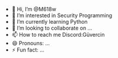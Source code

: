 - 👋 Hi, I’m @M618w
- 👀 I’m interested in Security Programming
- 🌱 I’m currently learning Python 
- 💞️ I’m looking to collaborate on ...
- 📫 How to reach me Discord:Güvercin
- 😄 Pronouns: ...
- ⚡ Fun fact: ...

<!---
M618w/M618w is a ✨ special ✨ repository because its `README.md` (this file) appears on your GitHub profile.
You can click the Preview link to take a look at your changes.
--->
